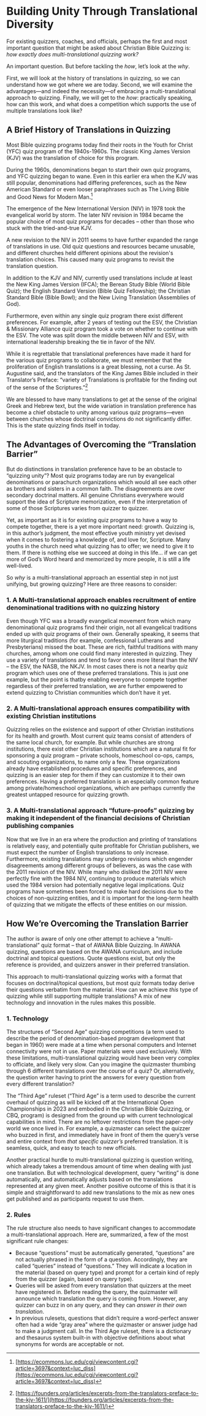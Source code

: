 # Building Unity Through Translational Diversity

For existing quizzers, coaches, and officials, perhaps the first and most important question that might be asked about Christian Bible Quizzing is: *how exactly does multi-translational quizzing work?*

An important question. But before tackling the *how*, let’s look at the *why*.

First, we will look at the history of translations in quizzing, so we can understand how we got where we are today. Second, we will examine the advantages—and indeed the necessity—of embracing a multi-translational approach to quizzing. Finally, we will get to the *how*: practically speaking, how can this work, and what does a competition which supports the use of multiple translations look like?

## A Brief History of Translations in Quizzing

Most Bible quizzing programs today find their roots in the Youth for Christ (YFC) quiz program of the 1940s-1960s. The classic King James Version (KJV) was the translation of choice for this program.

During the 1960s, denominations began to start their own quiz programs, and YFC quizzing began to wane. Even in this earlier era when the KJV was still popular, denominations had differing preferences, such as the New American Standard or even looser paraphrases such as The Living Bible and Good News for Modern Man.[^1]

[^1]: [https://ecommons.luc.edu/cgi/viewcontent.cgi?article=3697&context=luc_diss](https://ecommons.luc.edu/cgi/viewcontent.cgi?article=3697&context=luc_diss)

The emergence of the New International Version (NIV) in 1978 took the evangelical world by storm. The later NIV revision in 1984 became the popular choice of most quiz programs for decades – other than those who stuck with the tried-and-true KJV.

A new revision to the NIV in 2011 seems to have further expanded the range of translations in use. Old quiz questions and resources became unusable, and different churches held different opinions about the revision's translation choices. This caused many quiz programs to revisit the translation question.

In addition to the KJV and NIV, currently used translations include at least the New King James Version (IFCA); the Berean Study Bible (World Bible Quiz); the English Standard Version (Bible Quiz Fellowship); the Christian Standard Bible (Bible Bowl); and the New Living Translation (Assemblies of God).

Furthermore, even within any single quiz program there exist different preferences. For example, after 2 years of testing out the ESV, the Christian & Missionary Alliance quiz program took a vote on whether to continue with the ESV. The vote was split down the middle between NIV and ESV, with international leadership breaking the tie in favor of the NIV.

While it is regrettable that translational preferences have made it hard for the various quiz programs to collaborate, we must remember that the proliferation of English translations is a great blessing, not a curse. As St. Augustine said, and the translators of the King James Bible included in their Translator’s Preface: “variety of Translations is profitable for the finding out of the sense of the Scriptures.”[^2]

[^2]: [https://founders.org/articles/excerpts-from-the-translators-preface-to-the-kjv-1611/](https://founders.org/articles/excerpts-from-the-translators-preface-to-the-kjv-1611/)

We are blessed to have many translations to get at the sense of the original Greek and Hebrew text, but the wide variation in translation preference has become a chief obstacle to unity among various quiz programs—even between churches whose doctrinal convictions do not significantly differ. This is the state quizzing finds itself in today.

## The Advantages of Overcoming the “Translation Barrier”

But do distinctions in translation preference have to be an obstacle to “quizzing unity”? Most quiz programs today are run by evangelical denominations or parachurch organizations which would all see each other as brothers and sisters in a common faith. The disagreements are over secondary doctrinal matters. All genuine Christians everywhere would support the idea of Scripture memorization, even if the interpretation of some of those Scriptures varies from quizzer to quizzer.

Yet, as important as it is for existing quiz programs to have a way to compete together, there is a yet more important need: growth. Quizzing is, in this author’s judgment, the most effective youth ministry yet devised when it comes to fostering a knowledge of, and love for, Scripture. Many youths in the church need what quizzing has to offer; we need to give it to them. If there is nothing else we succeed at doing in this life... if we can get more of God’s Word heard and memorized by more people, it is still a life well-lived.

So *why* is a multi-translational approach an essential step in not just unifying, but growing quizzing? Here are three reasons to consider:

### 1. A Multi-translational approach enables recruitment of entire denominational traditions with no quizzing history

Even though YFC was a broadly evangelical movement from which many denominational quiz programs find their origin, not all evangelical traditions ended up with quiz programs of their own. Generally speaking, it seems that more liturgical traditions (for example, confessional Lutherans and Presbyterians) missed the boat. These are rich, faithful traditions with many churches, among whom one could find many interested in quizzing. They use a variety of translations and tend to favor ones more literal than the NIV – the ESV, the NASB, the NKJV. In most cases there is not a nearby quiz program which uses one of these preferred translations. This is just one example, but the point is thatby enabling everyone to compete together regardless of their preferred translation, we are further empowered to extend quizzing to Christian communities which don’t have it yet.

### 2. A Multi-translational approach ensures compatibility with existing Christian institutions

Quizzing relies on the existence and support of other Christian institutions for its health and growth. Most current quiz teams consist of attenders of the same local church, for example. But while churches are strong institutions, there exist other Christian institutions which are a natural fit for sponsoring a quiz program – private schools, homeschool co-ops, camps, and scouting organizations, to name only a few. These organizations already have established procedures and specific preferences, and quizzing is an easier step for them if they can customize it to their own preferences. Having a preferred translation is an especially common feature among private/homeschool organizations, which are perhaps currently the greatest untapped resource for quizzing growth.

### 3. A Multi-translational approach “future-proofs” quizzing by making it independent of the financial decisions of Christian publishing companies

Now that we live in an era where the production and printing of translations is relatively easy, and potentially quite profitable for Christian publishers, we must expect the number of English translations to only increase. Furthermore, existing translations may undergo revisions which engender disagreements among different groups of believers, as was the case with the 2011 revision of the NIV. While many who disliked the 2011 NIV were perfectly fine with the 1984 NIV, continuing to produce materials which used the 1984 version had potentially negative legal implications. Quiz programs have sometimes been forced to make hard decisions due to the choices of non-quizzing entities, and it is important for the long-term health of quizzing that we mitigate the effects of these entities on our mission.

## How We’re Overcoming the Translation Barrier

The author is aware of only one other attempt to achieve a “multi-translational” quiz format – that of AWANA Bible Quizzing. In AWANA quizzing, questions are based on the AWANA curriculum, and include doctrinal and topical questions. Quote questions exist, but only the reference is provided, and quizzers answer in their preferred translation.

This approach to multi-translational quizzing works with a format that focuses on doctrinal/topical questions, but most quiz formats today derive their questions verbatim from the material. How can we achieve *this* type of quizzing while still supporting multiple translations? A mix of new technology and innovation in the rules makes this possible.

### 1. Technology

The structures of “Second Age” quizzing competitions (a term used to describe the period of denomination-based program development that began in 1960) were made at a time when personal computers and Internet connectivity were not in use. Paper materials were used exclusively. With these limitations, multi-translational quizzing would have been very complex to officiate, and likely very slow. Can you imagine the quizmaster thumbing through 6 different translations over the course of a quiz? Or, alternatively, the question writer having to print the answers for every question from every different translation?

The “Third Age” ruleset (“Third Age” is a term used to describe the current overhaul of quizzing as will be kicked off at the International Open Championships in 2023 and embodied in the Christian Bible Quizzing, or CBQ, program) is designed from the ground up with current technological capabilities in mind. There are no leftover restrictions from the paper-only world we once lived in. For example, a quizmaster can select the quizzer who buzzed in first, and immediately have in front of them the query’s verse and entire context from *that specific quizzer’s* preferred translation. It is seamless, quick, and easy to teach to new officials.

Another practical hurdle to multi-translational quizzing is question writing, which already takes a tremendous amount of time when dealing with just one translation. But with technological development, query “writing” is done automatically, and automatically adjusts based on the translations represented at any given meet. Another positive outcome of this is that it is simple and straightforward to add new translations to the mix as new ones get published and as participants request to use them.

### 2. Rules

The rule structure also needs to have significant changes to accommodate a multi-translational approach. Here are, summarized, a few of the most significant rule changes:

- Because “questions” must be automatically generated, “questions” are not actually phrased in the form of a question. Accordingly, they are called “queries” instead of “questions.” They will indicate a location in the material (based on query type) and prompt for a certain kind of reply from the quizzer (again, based on query type).
- Queries will be asked from every translation that quizzers at the meet have registered in. Before reading the query, the quizmaster will announce which translation the query is coming from. However, any quizzer can buzz in on any query, and they can *answer in their own translation*.
- In previous rulesets, questions that didn’t require a word-perfect answer often had a wide “gray area” where the quizmaster or answer judge had to make a judgment call. In the Third Age ruleset, there is a dictionary and thesaurus system built-in with objective definitions about what synonyms for words are acceptable or not.
